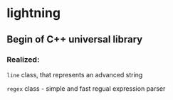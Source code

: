 # lightning

## Begin of C++ universal library

### Realized:

`line` class, that represents an advanced string

`regex` class - simple and fast regual expression parser
